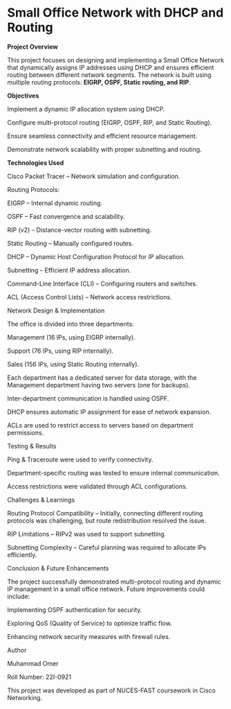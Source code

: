 # Small Office Network with DHCP and Routing

**Project Overview**

This project focuses on designing and implementing a Small Office Network that dynamically assigns IP addresses using DHCP and ensures efficient routing between different network segments. The network is built using multiple routing protocols: **EIGRP, OSPF, Static routing, and RIP**.

**Objectives**

Implement a dynamic IP allocation system using DHCP.

Configure multi-protocol routing (EIGRP, OSPF, RIP, and Static Routing).

Ensure seamless connectivity and efficient resource management.

Demonstrate network scalability with proper subnetting and routing.

**Technologies Used**

Cisco Packet Tracer – Network simulation and configuration.

Routing Protocols:

EIGRP – Internal dynamic routing.

OSPF – Fast convergence and scalability.

RIP (v2) – Distance-vector routing with subnetting.

Static Routing – Manually configured routes.

DHCP – Dynamic Host Configuration Protocol for IP allocation.

Subnetting – Efficient IP address allocation.

Command-Line Interface (CLI) – Configuring routers and switches.

ACL (Access Control Lists) – Network access restrictions.

Network Design & Implementation

The office is divided into three departments:

Management (16 IPs, using EIGRP internally).

Support (76 IPs, using RIP internally).

Sales (156 IPs, using Static Routing internally).

Each department has a dedicated server for data storage, with the Management department having two servers (one for backups).

Inter-department communication is handled using OSPF.

DHCP ensures automatic IP assignment for ease of network expansion.

ACLs are used to restrict access to servers based on department permissions.

Testing & Results

Ping & Traceroute were used to verify connectivity.

Department-specific routing was tested to ensure internal communication.

Access restrictions were validated through ACL configurations.

Challenges & Learnings

Routing Protocol Compatibility – Initially, connecting different routing protocols was challenging, but route redistribution resolved the issue.

RIP Limitations – RIPv2 was used to support subnetting.

Subnetting Complexity – Careful planning was required to allocate IPs efficiently.

Conclusion & Future Enhancements

The project successfully demonstrated multi-protocol routing and dynamic IP management in a small office network. Future improvements could include:

Implementing OSPF authentication for security.

Exploring QoS (Quality of Service) to optimize traffic flow.

Enhancing network security measures with firewall rules.

Author

Muhammad Omer

Roll Number: 22I-0921

This project was developed as part of NUCES-FAST coursework in Cisco Networking.

